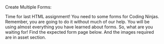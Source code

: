 Create Multiple Forms:

Time for last HTML assignment! You need to some forms for Coding Ninjas.
Remember, you are going to do it without much of our help. You will be using almost everything you have learned about forms.
So, what are you waiting for! Find the expected form page below. And the images required are in asset section.
